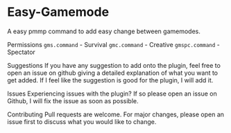 # Easy-Gamemode
A easy pmmp command to add easy change between gamemodes.

Permissions
```gms.command``` - Survival
```gmc.command``` - Creative
```gmspc.command``` - Spectator 

Suggestions
If you have any suggestion to add onto the plugin, feel free to open an issue on github giving a detailed explanation of what you want to get added. If I feel like the suggestion is good for the plugin, I will add it.

Issues
Experiencing issues with the plugin? If so please open an issue on Github, I will fix the issue as soon as possible.

Contributing
Pull requests are welcome. For major changes, please open an issue first to discuss what you would like to change.
